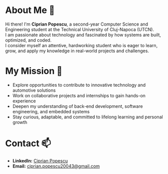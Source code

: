 # About Me 🌱

Hi there! I'm **Ciprian Popescu**, a second-year Computer Science and Engineering student at the Technical University of Cluj-Napoca (UTCN).  
I am passionate about technology and fascinated by how systems are built, optimized, and coded.  
I consider myself an attentive, hardworking student who is eager to learn, grow, and apply my knowledge in real-world projects and challenges.

# My Mission 🔎

- Explore opportunities to contribute to innovative technology and automotive solutions  
- Work on collaborative projects and internships to gain hands-on experience  
- Deepen my understanding of back-end development, software engineering, and embedded systems  
- Stay curious, adaptable, and committed to lifelong learning and personal growth

# Contact 📫

- **LinkedIn:** [Ciprian Popescu](https://linkedin.com/in/ciprian-popescu-892a74362)  
- **Email:** [ciprian.popescu20043@gmail.com](mailto:ciprian.popescu20043@gmail.com)
